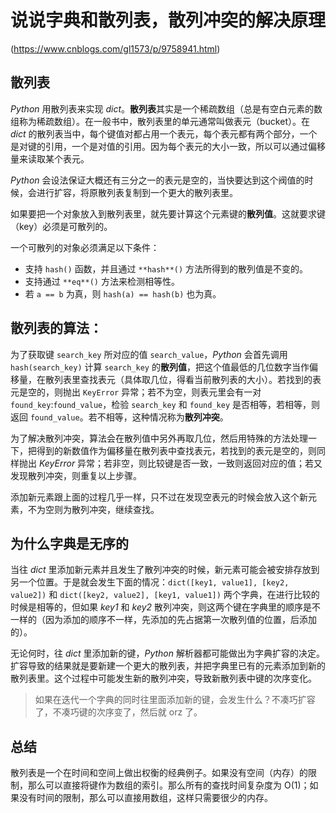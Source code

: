 # 说说字典和散列表，散列冲突的解决原理

(https://www.cnblogs.com/gl1573/p/9758941.html)

## 散列表

*Python* 用散列表来实现 *dict*。**散列表**其实是一个稀疏数组（总是有空白元素的数组称为稀疏数组）。在一般书中，散列表里的单元通常叫做表元（bucket）。在 *dict* 的散列表当中，每个键值对都占用一个表元，每个表元都有两个部分，一个是对键的引用，一个是对值的引用。因为每个表元的大小一致，所以可以通过偏移量来读取某个表元。

*Python* 会设法保证大概还有三分之一的表元是空的，当快要达到这个阀值的时候，会进行扩容，将原散列表复制到一个更大的散列表里。

如果要把一个对象放入到散列表里，就先要计算这个元素键的**散列值**。这就要求键（key）必须是可散列的。

一个可散列的对象必须满足以下条件：

- 支持 `hash()` 函数，并且通过 `**hash**()` 方法所得到的散列值是不变的。
- 支持通过 `**eq**()` 方法来检测相等性。
- 若 `a == b` 为真，则 `hash(a) == hash(b)` 也为真。

## 散列表的算法：

为了获取键 `search_key` 所对应的值 `search_value`，*Python* 会首先调用 `hash(search_key)` 计算 `search_key` 的**散列值**，把这个值最低的几位数字当作偏移量，在散列表里查找表元（具体取几位，得看当前散列表的大小）。若找到的表元是空的，则抛出 `KeyError` 异常；若不为空，则表元里会有一对 `found_key`:`found_value`，检验 `search_key` 和 `found_key` 是否相等，若相等，则返回 `found_value`。若不相等，这种情况称为**散列冲突**。

为了解决散列冲突，算法会在散列值中另外再取几位，然后用特殊的方法处理一下，把得到的新数值作为偏移量在散列表中查找表元，若找到的表元是空的，则同样抛出 *KeyError* 异常；若非空，则比较键是否一致，一致则返回对应的值；若又发现散列冲突，则重复以上步骤。

添加新元素跟上面的过程几乎一样，只不过在发现空表元的时候会放入这个新元素，不为空则为散列冲突，继续查找。

## 为什么字典是无序的

当往 *dict* 里添加新元素并且发生了散列冲突的时候，新元素可能会被安排存放到另一个位置。于是就会发生下面的情况：`dict([key1, value1], [key2, value2])` 和 `dict([key2, value2], [key1, value1])` 两个字典，在进行比较的时候是相等的，但如果 *key1* 和 *key2* 散列冲突，则这两个键在字典里的顺序是不一样的（因为添加的顺序不一样，先添加的先占据第一次散列值的位置，后添加的）。

无论何时，往 *dict* 里添加新的键，*Python* 解析器都可能做出为字典扩容的决定。扩容导致的结果就是要新建一个更大的散列表，并把字典里已有的元素添加到新的散列表里。这个过程中可能发生新的散列冲突，导致新散列表中键的次序变化。

> 如果在迭代一个字典的同时往里面添加新的键，会发生什么？不凑巧扩容了，不凑巧键的次序变了，然后就 orz 了。

## 总结

散列表是一个在时间和空间上做出权衡的经典例子。如果没有空间（内存）的限制，那么可以直接将键作为数组的索引。那么所有的查找时间复杂度为 O(1)；如果没有时间的限制，那么可以直接用数组，这样只需要很少的内存。


  